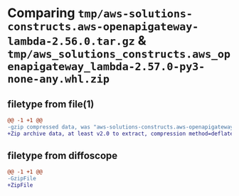 # Comparing `tmp/aws-solutions-constructs.aws-openapigateway-lambda-2.56.0.tar.gz` & `tmp/aws_solutions_constructs.aws_openapigateway_lambda-2.57.0-py3-none-any.whl.zip`

## filetype from file(1)

```diff
@@ -1 +1 @@
-gzip compressed data, was "aws-solutions-constructs.aws-openapigateway-lambda-2.56.0.tar", last modified: Wed Apr 24 20:30:22 2024, max compression
+Zip archive data, at least v2.0 to extract, compression method=deflate
```

## filetype from diffoscope

```diff
@@ -1 +1 @@
-GzipFile
+ZipFile
```

